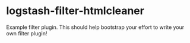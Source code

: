 # logstash-filter-htmlcleaner
Example filter plugin. This should help bootstrap your effort to write your own filter plugin!
